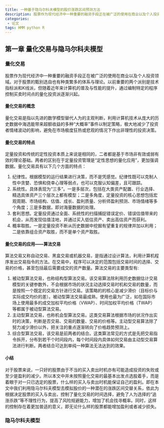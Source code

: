 ```yaml
---
title: 一种基于隐马尔科夫模型的股价涨跌区间预测方法
description: 股票作为现代经济中一种重要的融资手段正在被广泛的使用在商业以及个人投资领域。对于股票的甄别选自也有种类繁多的体系与理论。以前重要的两个派别是技术指标派和K线派，但随着近年来计算机的普及与性能的提升，通过编制特定的程序控制买卖时间点的量化交易派逐渐兴起。本文将以隐马尔科夫模型为判别模型，考察其在应用与股票投资上的适合性。
categories:
 - 论文
tags: HMM python R 
---
```


## 第一章 量化交易与隐马尔科夫模型

### 量化交易

股票作为现代经济中一种重要的融资手段正在被广泛的使用在商业以及个人投资领域。对于股票的甄别选自也有种类繁多的体系与理论。以前重要的两个派别是技术指标派和K线派，但随着近年来计算机的普及与性能的提升，通过编制特定的程序控制买卖时间点的量化投资派逐渐兴起。

#### 量化交易的概念

量化交易是指以先进的数学模型替代人为的主观判断，利用计算机技术从庞大的历史数据中海选能带来超额收益的多种“大概率”事件以制定策略，极大地减少了投资者情绪波动的影响，避免在市场极度狂热或悲观的情况下作出非理性的投资决策。

#### 量化交易的特点

定量投资和传统的定性投资本质上来说是相同的，二者都是基于市场非有效或弱有效的理论基础。两者的区别在于定量投资管理是“定性思想的量化应用”，更加强调数据。量化交易具有以下几个方面的特点：

1. 纪律性。根据模型的运行结果进行决策，而不是凭感觉。纪律性既可以克制人性中贪婪、恐惧和侥幸心理等弱点，也可以克服认知偏差，且可跟踪。
2. 系统性。具体表现为“三多”。一是多层次，包括在大类资产配置、行业选择、精选具体资产三个层次上都有模型；二是多角度，定量投资的核心思想包括宏观周期、市场结构、估值、成长、盈利质量、分析师盈利预测、市场情绪等多个角度；三是多数据，即对海量数据的处理。
3. 套利思想。定量投资通过全面、系统性的扫描捕捉错误定价、错误估值带来的机会，从而发现估值洼地，并通过买入低估资产、卖出高估资产而获利。
4. 概率取胜。一是定量投资不断从历史数据中挖掘有望重复的规律并加以利用；二是依靠组合资产取胜，而不是单个资产取胜。

#### 量化交易的应用——算法交易

算法交易又称自动交易、黑盒交易或机器交易，是指通过设计算法，利用计算机程序发出交易指令的方法。在交易中，程序可以决定的范围包括交易时间的选择、交易的价格，甚至包括最后需要成交的资产数量。算法交易的主要类型有: 

1. 被动型算法交易，也称结构型算法交易。该交易算法除利用历史数据估计交易模型的关键参数外，不会根据市场的状况主动选择交易时机和交易的数量，而是按照一个既定的交易方针进行交易。该策略的的核心是减少滑价（目标价与实际成交均价的差）。被动型算法交易最成熟，使用也最为广泛，如在国际市场上使用最多的成交加权平均价格（VWAP）、时间加权平均价格（TWAP）等都属于被动型算法交易。
2. 主动型算法交易，也称机会型算法交易。这类交易算法根据市场的状况作出实时的决策，判断是否交易、交易的数量、交易的价格等。主动型交易算法除了努力减少滑价以外，把关注的重点逐渐转向了价格趋势预测上。
3. 综合型算法交易，该交易是前两者的结合。这类算法常见的方式是先把交易指令拆开，分布到若干个时间段内，每个时间段内具体如何交易由主动型交易算法进行判断。两者结合可达到单纯一种算法无法达到的效果。

#### 小结
对于股票来说，一只好的股票由于不当的买入卖出时机亦有可能造成投资的失败或至少是盈利的减少。所以本文中并未按照量化交易的最基本出发点选股着手，而是着眼于对一只已选定的股票，什么样的买入与卖出时机能保证自己的盈利。即在本文中我们利用隐马尔科夫模型去模拟股价的一种潜在的涨跌区间交替关系，依此为根据决定股票的买入与卖出，控制了量化交易的时间选择，避免了人为选择的“追涨杀跌”等不理性行为，提高了风险规避能力，增加了机会找寻概率。同时，这样的控制存在着更加普适的意义，即无论什么样的股票都能增加盈利或者减少损失。

### 隐马尔科夫模型